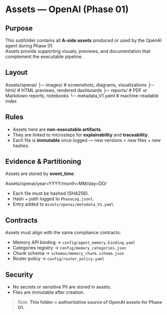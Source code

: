 <!-- readme_version: 1.0.0 -->

# Assets — OpenAI (Phase 01)

## Purpose
This subfolder contains all **A-side assets** produced or used by the OpenAI agent during Phase 01.  
Assets provide supporting visuals, previews, and documentation that complement the executable pipeline.

## Layout

Assets/openai/
├─ images/          # screenshots, diagrams, visualizations
├─ html/            # HTML previews, rendered dashboards
├─ reports/         # PDF or Markdown reports, notebooks
└─ metadata_V1.yaml # machine-readable index

## Rules
- Assets here are **non-executable artifacts**.  
- They are linked to microsteps for **explainability** and **traceability**.  
- Each file is **immutable** once logged — new versions = new files + new hashes.  

## Evidence & Partitioning
Assets are stored by **event_time**:

Assets/openai/year=YYYY/month=MM/day=DD/

- Each file must be hashed (SHA256).  
- Hash + path logged to `PhaseLog.jsonl`.  
- Entry added to `Assets/openai/metadata_V1.yaml`.  

## Contracts
Assets must align with the same compliance contracts:
- Memory API binding → `config/agent_memory.binding.yaml`  
- Categories registry → `config/memory_categories.json`  
- Chunk schema → `schemas/memory_chunk.schema.json`  
- Router policy → `config/router_policy.yaml`

## Security
- No secrets or sensitive PII are stored in assets.  
- Files are immutable after creation.  

> Rule: **This folder = authoritative source of OpenAI assets for Phase 01.**
